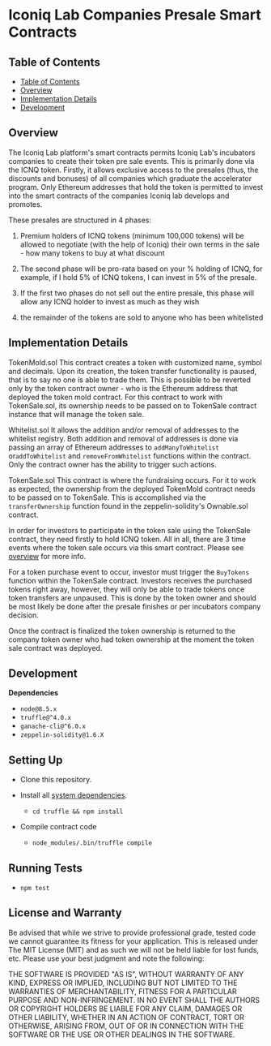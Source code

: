 # Iconiq Lab Companies Presale Smart Contracts

## Table of Contents

*   [Table of Contents](#table-of-contents)
*   [Overview](#overview)
*   [Implementation Details](#implementation-details)
*   [Development](#development)

## Overview

The Iconiq Lab platform's smart contracts permits Iconiq Lab's incubators companies to create their token pre sale events.
This is primarily done via the ICNQ token. Firstly, it allows exclusive access to the presales (thus, the discounts and bonuses) of all companies which graduate the accelerator program. Only Ethereum addresses that hold the token is permitted to invest into the smart contracts of the companies Iconiq lab develops and promotes.

These presales are structured in 4 phases:

1.  Premium holders of ICNQ tokens (minimum 100,000 tokens) will be allowed to negotiate (with the help of Iconiq) their own terms in the sale - how many tokens to buy at what discount

2.  The second phase will be pro-rata based on your % holding of ICNQ, for example, if I hold 5% of ICNQ tokens, I can invest in 5% of the presale.

3.  If the first two phases do not sell out the entire presale, this phase will allow any ICNQ holder to invest as much as they wish

4.  the remainder of the tokens are sold to anyone who has been whitelisted

## Implementation Details

TokenMold.sol
This contract creates a token with customized name, symbol and decimals. Upon its creation, the token transfer functionality is paused, that is to say no one is able to trade them. This is possible to be reverted only by the token contract owner - who is the Ethereum address that deployed the token mold contract.
For this contract to work with TokenSale.sol, its ownership needs to be passed on to TokenSale contract instance that will manage the token sale.

Whitelist.sol
It allows the addition and/or removal of addresses to the whitelist registry. Both addition and removal of addresses is done via passing an array of Ethereum addresses to `addManyToWhitelist` or`addToWhitelist` and `removeFromWhitelist` functions within the contract. Only the contract owner has the ability to trigger such actions.

TokenSale.sol
This contract is where the fundraising occurs. For it to work as expected, the ownership from the deployed TokenMold contract needs to be passed on to TokenSale. This is accomplished via the `transferOwnership` function found in the zeppelin-solidity's Ownable.sol contract.

In order for investors to participate in the token sale using the TokenSale contract, they need firstly to hold ICNQ token. All in all, there are 3 time events where the token sale occurs via this smart contract. Please see [overview](#overview) for more info.

For a token purchase event to occur, investor must trigger the `BuyTokens` function within the TokenSale contract. Investors receives the purchased tokens right away, however, they will only be able to trade tokens once token transfers are unpaused. This is done by the token owner and should be most likely be done after the presale finishes or per incubators company decision.

Once the contract is finalized the token ownership is returned to the company token owner who had token ownership at the moment the token sale contract was deployed.

## Development

**Dependencies**

*   `node@8.5.x`
*   `truffle@^4.0.x`
*   `ganache-cli@^6.0.x`
*   `zeppelin-solidity@1.6.X`

## Setting Up

*   Clone this repository.

*   Install all [system dependencies](#development).

    *   `cd truffle && npm install`

*   Compile contract code

    *   `node_modules/.bin/truffle compile`

## Running Tests

*   `npm test`

## License and Warranty

Be advised that while we strive to provide professional grade, tested code we cannot guarantee its fitness for your application. This is released under The MIT License (MIT) and as such we will not be held liable for lost funds, etc. Please use your best judgment and note the following:

THE SOFTWARE IS PROVIDED "AS IS", WITHOUT WARRANTY OF ANY KIND, EXPRESS OR IMPLIED, INCLUDING BUT NOT LIMITED TO THE WARRANTIES OF MERCHANTABILITY, FITNESS FOR A PARTICULAR PURPOSE AND NON-INFRINGEMENT. IN NO EVENT SHALL THE AUTHORS OR COPYRIGHT HOLDERS BE LIABLE FOR ANY CLAIM, DAMAGES OR OTHER LIABILITY, WHETHER IN AN ACTION OF CONTRACT, TORT OR OTHERWISE, ARISING FROM, OUT OF OR IN CONNECTION WITH THE SOFTWARE OR THE USE OR OTHER DEALINGS IN THE SOFTWARE.
